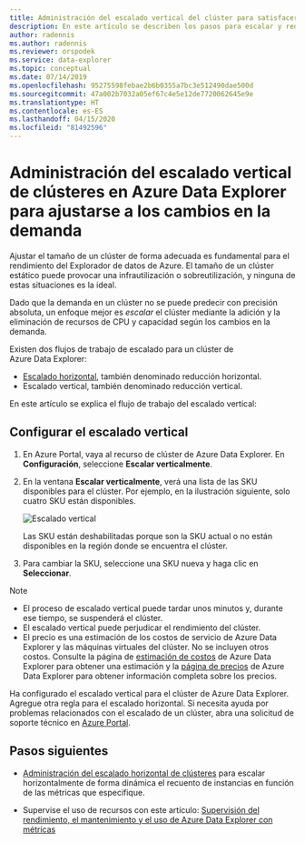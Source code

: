 ```yaml
---
title: Administración del escalado vertical del clúster para satisfacer la demanda en Azure Data Explorer
description: En este artículo se describen los pasos para escalar y reducir verticalmente un clúster de Azure Data Explorer en función de los cambios en la demanda.
author: radennis
ms.author: radennis
ms.reviewer: orspodek
ms.service: data-explorer
ms.topic: conceptual
ms.date: 07/14/2019
ms.openlocfilehash: 95275598febae2b6b0355a7bc3e512490dae500d
ms.sourcegitcommit: 47a002b7032a05ef67c4e5e12de7720062645e9e
ms.translationtype: HT
ms.contentlocale: es-ES
ms.lasthandoff: 04/15/2020
ms.locfileid: "81492596"
---
```

# <a name="manage-cluster-vertical-scaling-scale-up-in-azure-data-explorer-to-accommodate-changing-demand"></a>Administración del escalado vertical de clústeres en Azure Data Explorer para ajustarse a los cambios en la demanda

Ajustar el tamaño de un clúster de forma adecuada es fundamental para el rendimiento del Explorador de datos de Azure. El tamaño de un clúster estático puede provocar una infrautilización o sobreutilización, y ninguna de estas situaciones es la ideal.

Dado que la demanda en un clúster no se puede predecir con precisión absoluta, un enfoque mejor es *escalar* el clúster mediante la adición y la eliminación de recursos de CPU y capacidad según los cambios en la demanda. 

Existen dos flujos de trabajo de escalado para un clúster de Azure Data Explorer:

* [Escalado horizontal](manage-cluster-horizontal-scaling.md), también denominado reducción horizontal.
* Escalado vertical, también denominado reducción vertical.

En este artículo se explica el flujo de trabajo del escalado vertical:

## <a name="configure-vertical-scaling"></a>Configurar el escalado vertical

1. En Azure Portal, vaya al recurso de clúster de Azure Data Explorer. En **Configuración**, seleccione **Escalar verticalmente**.

1. En la ventana **Escalar verticalmente**, verá una lista de las SKU disponibles para el clúster. Por ejemplo, en la ilustración siguiente, solo cuatro SKU están disponibles.

    ![Escalado vertical](media/manage-cluster-vertical-scaling/scale-up.png)

    Las SKU están deshabilitadas porque son la SKU actual o no están disponibles en la región donde se encuentra el clúster.

1. Para cambiar la SKU, seleccione una SKU nueva y haga clic en **Seleccionar**.

> [!NOTE]
> * El proceso de escalado vertical puede tardar unos minutos y, durante ese tiempo, se suspenderá el clúster. 
> * El escalado vertical puede perjudicar el rendimiento del clúster.
> * El precio es una estimación de los costos de servicio de Azure Data Explorer y las máquinas virtuales del clúster. No se incluyen otros costos. Consulte la página de [estimación de costos](https://dataexplorer.azure.com/AzureDataExplorerCostEstimator.html) de Azure Data Explorer para obtener una estimación y la [página de precios](https://azure.microsoft.com/pricing/details/data-explorer/) de Azure Data Explorer para obtener información completa sobre los precios.

Ha configurado el escalado vertical para el clúster de Azure Data Explorer. Agregue otra regla para el escalado horizontal. Si necesita ayuda por problemas relacionados con el escalado de un clúster, abra una solicitud de soporte técnico en [Azure Portal](https://portal.azure.com/#blade/Microsoft_Azure_Support/HelpAndSupportBlade/overview).

## <a name="next-steps"></a>Pasos siguientes

* [Administración del escalado horizontal de clústeres](manage-cluster-horizontal-scaling.md) para escalar horizontalmente de forma dinámica el recuento de instancias en función de las métricas que especifique.

* Supervise el uso de recursos con este artículo: [Supervisión del rendimiento, el mantenimiento y el uso de Azure Data Explorer con métricas](using-metrics.md)

